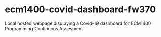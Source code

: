 # ecm1400-covid-dashboard-fw370
Local hosted webpage displaying a Covid-19 dashboard for ECM1400 Programming Continuous Assesment
